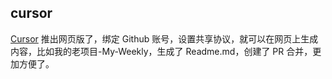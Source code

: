 ## cursor

[Cursor](https://cursor.com/agents) 推出网页版了，绑定 Github 账号，设置共享协议，就可以在网页上生成内容，比如我的老项目-My-Weekly，生成了 Readme.md，创建了 PR 合并，更加方便了。
